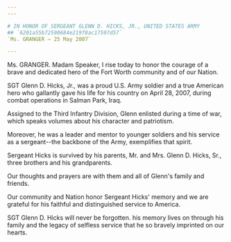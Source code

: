 ```yaml
---
---

# IN HONOR OF SERGEANT GLENN D. HICKS, JR., UNITED STATES ARMY
## `6201a55b72590684e219f8ac17597d57`
`Ms. GRANGER — 25 May 2007`

---
```



Ms. GRANGER. Madam Speaker, I rise today to honor the courage of a 
brave and dedicated hero of the Fort Worth community and of our Nation.

SGT Glenn D. Hicks, Jr., was a proud U.S. Army soldier and a true 
American hero who gallantly gave his life for his country on April 28, 
2007, during combat operations in Salman Park, Iraq.

Assigned to the Third Infantry Division, Glenn enlisted during a time 
of war, which speaks volumes about his character and patriotism.

Moreover, he was a leader and mentor to younger soldiers and his 
service as a sergeant--the backbone of the Army, exemplifies that 
spirit.

Sergeant Hicks is survived by his parents, Mr. and Mrs. Glenn D. 
Hicks, Sr., three brothers and his grandparents.

Our thoughts and prayers are with them and all of Glenn's family and 
friends.

Our community and Nation honor Sergeant Hicks' memory and we are 
grateful for his faithful and distinguished service to America.

SGT Glenn D. Hicks will never be forgotten. his memory lives on 
through his family and the legacy of selfless service that he so 
bravely imprinted on our hearts.
